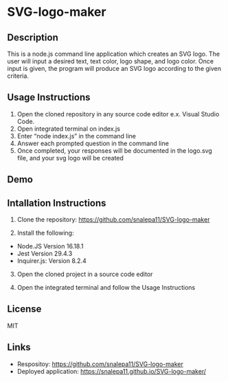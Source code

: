 # SVG-logo-maker
## Description
This is a node.js command line application which creates an SVG logo. The user will input a desired text, text color, logo shape, and logo color. Once input is given, the program will produce an SVG logo according to the given criteria. 

## Usage Instructions
1. Open the cloned repository in any source code editor e.x. Visual Studio Code.
2. Open integrated terminal on index.js
3. Enter “node index.js” in the command line
4. Answer each prompted question in the command line
5. Once completed, your responses will be documented in the logo.svg file, and your svg logo will be created

## Demo 

## Intallation Instructions 
1. Clone the repository: https://github.com/snalepa11/SVG-logo-maker

2. Install the following:
* Node.JS Version 16.18.1
* Jest Version 29.4.3
* Inquirer.js: Version 8.2.4

3. Open the cloned project in a source code editor

4. Open the integrated terminal and follow the Usage Instructions

## License 
MIT 

## Links 
* Respositoy: https://github.com/snalepa11/SVG-logo-maker
* Deployed application:  https://snalepa11.github.io/SVG-logo-maker/ 
